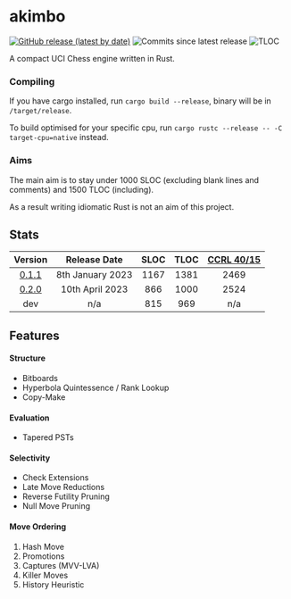 # akimbo

[![GitHub release (latest by date)](https://img.shields.io/github/v/release/JacquesRW/akimbo?style=for-the-badge)](https://github.com/JacquesRW/akimbo/releases/latest)
![Commits since latest release](https://img.shields.io/github/commits-since/JacquesRW/akimbo/latest?style=for-the-badge)
![TLOC](https://img.shields.io/tokei/lines/github/JacquesRW/akimbo?style=for-the-badge)

A compact UCI Chess engine written in Rust.

### Compiling
If you have cargo installed, run `cargo build --release`, binary will be in `/target/release`.

To build optimised for your specific cpu, run `cargo rustc --release -- -C target-cpu=native` instead.

### Aims
The main aim is to stay under 1000 SLOC (excluding blank lines and comments) and 1500 TLOC (including).

As a result writing idiomatic Rust is not an aim of this project.

## Stats
|                           Version                                |     Release Date     | SLOC | TLOC | [CCRL 40/15](https://www.computerchess.org.uk/ccrl/4040/cgi/compare_engines.cgi?family=Akimbo) |
| :---------------------------------------------------------------:|:--------------------:|:----:|:----:|:-------------:|
| [0.1.1](https://github.com/JacquesRW/akimbo/releases/tag/v0.1.1) |    8th January 2023  | 1167 | 1381 |    2469       |
| [0.2.0](https://github.com/JacquesRW/akimbo/releases/tag/v0.2.0) |   10th   April 2023  |  866 | 1000 |    2524       |
|                             dev                                  |          n/a         |  815 |  969 |     n/a       |

## Features

#### Structure
- Bitboards
- Hyperbola Quintessence / Rank Lookup
- Copy-Make

#### Evaluation
- Tapered PSTs

#### Selectivity
- Check Extensions
- Late Move Reductions
- Reverse Futility Pruning
- Null Move Pruning

#### Move Ordering
1. Hash Move
2. Promotions
3. Captures (MVV-LVA)
4. Killer Moves
5. History Heuristic
